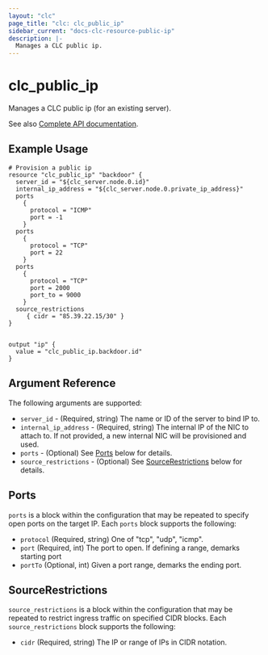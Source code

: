 ```yaml
---
layout: "clc"
page_title: "clc: clc_public_ip"
sidebar_current: "docs-clc-resource-public-ip"
description: |-
  Manages a CLC public ip.
---
```


# clc\_public\_ip

Manages a CLC public ip (for an existing server).

See also [Complete API documentation](https://www.ctl.io/api-docs/v2/#public-ip).

## Example Usage

```
# Provision a public ip
resource "clc_public_ip" "backdoor" {
  server_id = "${clc_server.node.0.id}"
  internal_ip_address = "${clc_server.node.0.private_ip_address}"
  ports
    {
      protocol = "ICMP"
      port = -1
    }
  ports
    {
      protocol = "TCP"
      port = 22
    }
  ports
    {
      protocol = "TCP"
      port = 2000
      port_to = 9000
    }
  source_restrictions
     { cidr = "85.39.22.15/30" }
}


output "ip" {
  value = "clc_public_ip.backdoor.id"
}

```

## Argument Reference

The following arguments are supported:

* `server_id` - (Required, string) The name or ID of the server to bind IP to.
* `internal_ip_address` - (Required, string) The internal IP of the
  NIC to attach to. If not provided, a new internal NIC will be
  provisioned and used.
* `ports` - (Optional) See [Ports](#ports) below for details.
* `source_restrictions` - (Optional) See
  [SourceRestrictions](#source_restrictions) below for details.


<a id="ports"></a>
## Ports

`ports` is a block within the configuration that may be
repeated to specify open ports on the target IP. Each
`ports` block supports the following:

* `protocol` (Required, string) One of "tcp", "udp", "icmp".
* `port` (Required, int) The port to open. If defining a range, demarks starting port
* `portTo` (Optional, int) Given a port range, demarks the ending port.


<a id="source_restrictions"></a>
## SourceRestrictions

`source_restrictions` is a block within the configuration that may be
repeated to restrict ingress traffic on specified CIDR blocks. Each
`source_restrictions` block supports the following:

* `cidr` (Required, string) The IP or range of IPs in CIDR notation.




